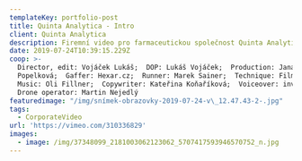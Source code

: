 ```yaml
---
templateKey: portfolio-post
title: Quinta Analytica - Intro
client: Quinta Analytica
description: Firemní video pro farmaceutickou společnost Quinta Analytica.
date: 2019-07-24T10:39:15.229Z
coop: >-
  Director, edit: Vojáček Lukáš;  DOP: Lukáš Vojáček;  Production: Jana
  Popelková;  Gaffer: Hexar.cz;  Runner: Marek Sainer;  Technique: Filmcrew.cz; 
  Music: Oli Fillner;  Copywriter: Kateřina Koňaříková;  Voiceover: invoice; 
  Drone operator: Martin Nejedlý
featuredimage: "/img/snímek-obrazovky-2019-07-24-v\_12.47.43-2-.jpg"
tags:
  - CorporateVideo
url: 'https://vimeo.com/310336829'
images:
  - image: /img/37348099_2181003062123062_5707417593946570752_n.jpg
---
```


